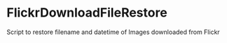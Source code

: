# FlickrDownloadFileRestore
Script to restore filename and datetime of Images downloaded from Flickr
